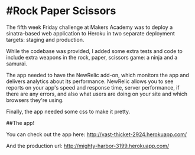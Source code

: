 
#Rock Paper Scissors
=================

The fifth week Friday challenge at Makers Academy was to deploy a sinatra-based web application to Heroku in two separate  deployment targets: staging and production.

While the codebase was provided, I added some extra tests and code to include extra weapons in the rock, paper, scissors game: a ninja and a samurai.

The app needed to have the NewRelic add-on, which monitors the app and delivers analytics about its performance. NewRelic allows you to see reports on your app's speed and response time, server performance, if there are any errors, and also what users are doing on your site and which browsers they're using.

Finally, the app needed some css to make it pretty.

##The app!

You can check out the app here: http://vast-thicket-2924.herokuapp.com/

And the production url: http://mighty-harbor-3199.herokuapp.com/




